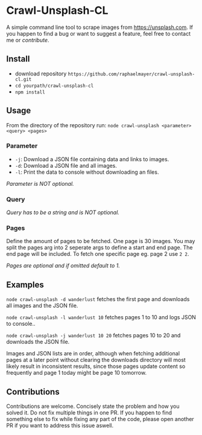# Crawl-Unsplash-CL
A simple command line tool to scrape images from https://unsplash.com.
If you happen to find a bug or want to suggest a feature, feel free to contact me or *contribute*.

## Install
- download repository `https://github.com/raphaelmayer/crawl-unsplash-cl.git`
- `cd yourpath/crawl-unsplash-cl`
- `npm install`

## Usage
From the directory of the repository run:
`node crawl-unsplash <parameter> <query> <pages>`

### Parameter
- `-j`: Download a JSON file containing data and links to images.
- `-d`: Download a JSON file and all images.
- `-l`: Print the data to console without downloading an files.

*Parameter is NOT optional.*
### Query
*Query has to be a string and is NOT optional.* 

### Pages
Define the amount of pages to be fetched. One page is 30 images.
You may split the pages arg into 2 seperate args to define a start and end page. The end page will be included. To fetch one specific page eg. page 2 use `2 2`.

*Pages are optional and if omitted default to 1.*

## Examples
`node crawl-unsplash -d wanderlust` fetches the first page and downloads all images and the JSON file.

`node crawl-unsplash -l wanderlust 10` fetches pages 1 to 10 and logs JSON to console..

`node crawl-unsplash -j wanderlust 10 20` fetches pages 10 to 20 and downloads the JSON file.


Images and JSON lists are in order, although when fetching additional pages at a later point without clearing the downloads directory will most likely result in inconsistent results, since those pages update content so frequently and page 1 today might be page 10 tomorrow. 


## Contributions
Contributions are welcome. Concisely state the problem and how you solved it. Do not fix multiple things in one PR. If you happen to find something else to fix while fixing any part of the code, please open another PR if you want to address this issue aswell. 